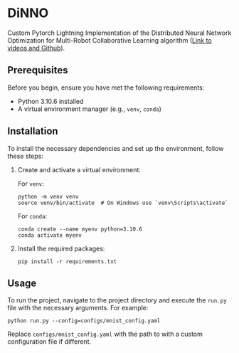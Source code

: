 # DiNNO
Custom Pytorch Lightning Implementation of the Distributed Neural Network Optimization for Multi-Robot Collaborative Learning algorithm ([Link to videos and Github](https://msl.stanford.edu/projects/dist_nn_train)).

## Prerequisites

Before you begin, ensure you have met the following requirements:

- Python 3.10.6 installed
- A virtual environment manager (e.g., `venv`, `conda`)

## Installation

To install the necessary dependencies and set up the environment, follow these steps:

1. Create and activate a virtual environment:

   For `venv`:
   ```
   python -m venv venv
   source venv/bin/activate  # On Windows use `venv\Scripts\activate`
   ```

   For `conda`:
   ```
   conda create --name myenv python=3.10.6
   conda activate myenv
   ```

2. Install the required packages:
   ```
   pip install -r requirements.txt
   ```

## Usage

To run the project, navigate to the project directory and execute the `run.py` file with the necessary arguments. For example:

```
python run.py --config=configs/mnist_config.yaml
```

Replace `configs/mnist_config.yaml` with the path to with a custom configuration file if different.

